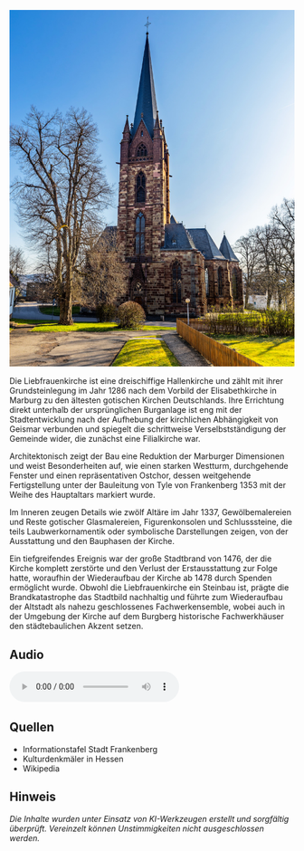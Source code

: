 ![Liebfrauenkirche](./images/frankenberg/p06.jpg)

Die Liebfrauenkirche ist eine dreischiffige Hallenkirche und  zählt mit ihrer Grundsteinlegung im Jahr 1286 nach dem Vorbild der Elisabethkirche in Marburg zu den ältesten gotischen Kirchen Deutschlands. Ihre Errichtung direkt unterhalb der ursprünglichen Burganlage ist eng mit der Stadtentwicklung nach der Aufhebung der kirchlichen Abhängigkeit von Geismar verbunden und spiegelt die schrittweise Verselbstständigung der Gemeinde wider, die zunächst eine Filialkirche war. 

Architektonisch zeigt der Bau eine Reduktion der Marburger Dimensionen und weist Besonderheiten auf, wie einen starken Westturm, durchgehende Fenster und einen repräsentativen Ostchor, dessen weitgehende Fertigstellung unter der Bauleitung von Tyle von Frankenberg 1353 mit der Weihe des Hauptaltars markiert wurde. 

Im Inneren zeugen Details wie zwölf Altäre im Jahr 1337, Gewölbemalereien und Reste gotischer Glasmalereien, Figurenkonsolen und Schlusssteine, die teils Laubwerkornamentik oder symbolische Darstellungen zeigen, von der Ausstattung und den Bauphasen der Kirche. 

Ein tiefgreifendes Ereignis war der große Stadtbrand von 1476, der die Kirche komplett zerstörte und den Verlust der Erstausstattung zur Folge hatte, woraufhin der Wiederaufbau der Kirche ab 1478 durch Spenden ermöglicht wurde. Obwohl die Liebfrauenkirche ein Steinbau ist, prägte die Brandkatastrophe das Stadtbild nachhaltig und führte zum Wiederaufbau der Altstadt als nahezu geschlossenes Fachwerkensemble, wobei auch in der Umgebung der Kirche auf dem Burgberg historische Fachwerkhäuser den städtebaulichen Akzent setzen.

## Audio

<audio controls class="full-width-audio">
  <source src="locales/frankenberg/de/p6.mp3" type="audio/mpeg">
  Dein Browser unterstützt kein Audioelement.
</audio>

## Quellen

- Informationstafel Stadt Frankenberg
- Kulturdenkmäler in Hessen
- Wikipedia

## Hinweis

_Die Inhalte wurden unter Einsatz von KI-Werkzeugen erstellt und sorgfältig überprüft. Vereinzelt können Unstimmigkeiten nicht ausgeschlossen werden._